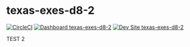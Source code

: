 # texas-exes-d8-2

[![CircleCI](https://circleci.com/gh/texasexes/texas-exes-d8-2.svg?style=shield)](https://circleci.com/gh/texasexes/texas-exes-d8-2)
[![Dashboard texas-exes-d8-2](https://img.shields.io/badge/dashboard-texas_exes_d8_2-yellow.svg)](https://dashboard.pantheon.io/sites/cae64630-aa5a-4af1-8fb6-f6640bb02f25#dev/code)
[![Dev Site texas-exes-d8-2](https://img.shields.io/badge/site-texas_exes_d8_2-blue.svg)](http://dev-texas-exes-d8-2.pantheonsite.io/)

TEST 2
